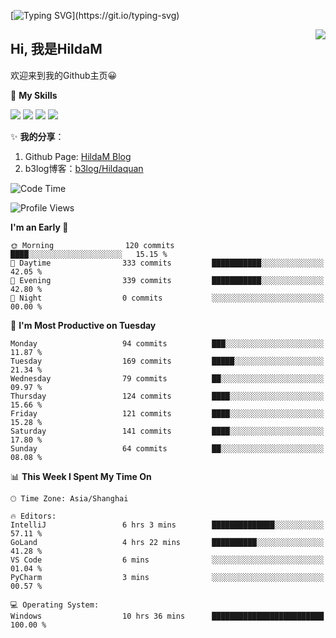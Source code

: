 [![Typing SVG](https://readme-typing-svg.herokuapp.com?size=50&duration=5000&color=8C43EA&vCenter=true&width=2000&height=70&lines=开拓视野,+冲破艰险,+洞悉所有,+贴近生活,+寻找真爱,+感受彼此;这就是人生的目的.)](https://git.io/typing-svg)

<a href="#">
  <img align="right" src="https://github-readme-stats.vercel.app/api?username=HildaM&count_private=true&show_icons=true&bg_color=15,f2f7fd,E0EAFC" />
</a>

## Hi, 我是HildaM

欢迎来到我的Github主页😀

🌟 **My Skills**  

![](https://img.shields.io/badge/-Python-3776AB?style=flat-square&logo=Python&logoColor=fff)
![](https://img.shields.io/badge/-Java-F7DF1E?style=flat-square&logo=Java&logoColor=fff)
![](https://img.shields.io/badge/-Linux-000000?style=flat-square&logo=Linux&logoColor=fff)
![](https://img.shields.io/badge/-Golang-000000?style=flat-square&logo=Golang&logoColor=fff)


✨ **我的分享**：

1. Github Page: [HildaM Blog](https://hildam.github.io)
2. b3log博客：[b3log/Hildaquan](https://ld246.com/member/Hildaquan/articles)




<!--START_SECTION:waka-->
![Code Time](http://img.shields.io/badge/Code%20Time-177%20hrs%2055%20mins-blue)

![Profile Views](http://img.shields.io/badge/Profile%20Views-1-blue)

**I'm an Early 🐤** 

```text
🌞 Morning                120 commits         ████░░░░░░░░░░░░░░░░░░░░░   15.15 % 
🌆 Daytime                333 commits         ███████████░░░░░░░░░░░░░░   42.05 % 
🌃 Evening                339 commits         ███████████░░░░░░░░░░░░░░   42.80 % 
🌙 Night                  0 commits           ░░░░░░░░░░░░░░░░░░░░░░░░░   00.00 % 
```
📅 **I'm Most Productive on Tuesday** 

```text
Monday                   94 commits          ███░░░░░░░░░░░░░░░░░░░░░░   11.87 % 
Tuesday                  169 commits         █████░░░░░░░░░░░░░░░░░░░░   21.34 % 
Wednesday                79 commits          ██░░░░░░░░░░░░░░░░░░░░░░░   09.97 % 
Thursday                 124 commits         ████░░░░░░░░░░░░░░░░░░░░░   15.66 % 
Friday                   121 commits         ████░░░░░░░░░░░░░░░░░░░░░   15.28 % 
Saturday                 141 commits         ████░░░░░░░░░░░░░░░░░░░░░   17.80 % 
Sunday                   64 commits          ██░░░░░░░░░░░░░░░░░░░░░░░   08.08 % 
```


📊 **This Week I Spent My Time On** 

```text
🕑︎ Time Zone: Asia/Shanghai

🔥 Editors: 
IntelliJ                 6 hrs 3 mins        ██████████████░░░░░░░░░░░   57.11 % 
GoLand                   4 hrs 22 mins       ██████████░░░░░░░░░░░░░░░   41.28 % 
VS Code                  6 mins              ░░░░░░░░░░░░░░░░░░░░░░░░░   01.04 % 
PyCharm                  3 mins              ░░░░░░░░░░░░░░░░░░░░░░░░░   00.57 % 

💻 Operating System: 
Windows                  10 hrs 36 mins      █████████████████████████   100.00 % 
```


<!--END_SECTION:waka-->
